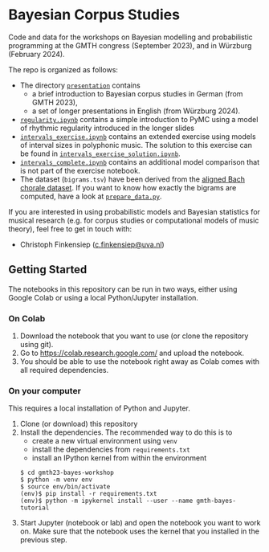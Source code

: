 # Bayesian Corpus Studies

Code and data for the workshops on Bayesian modelling and probabilistic programming
at the GMTH congress (September 2023),
and in Würzburg (February 2024).

The repo is organized as follows:
- The directory [`presentation`](presentation/) contains
  - a brief introduction to Bayesian corpus studies in German (from GMTH 2023),
  - a set of longer presentations in English (from Würzburg 2024).  
- [`regularity.ipynb`](regularity.ipynb) contains a simple introduction to PyMC
  using a model of rhythmic regularity introduced in the longer slides
- [`intervals_exercise.ipynb`](intervals_exercise.ipynb)
  contains an extended exercise using models of interval sizes in polyphonic music.
  The solution to this exercise can be found in [`intervals_exercise_solution.ipynb`](intervals_exercise_solution.ipynb).
- [`intervals_complete.ipynb`](intervals_complete.ipynb)
  contains an additional model comparison that is not part of the exercise notebook.
- The dataset (`bigrams.tsv`) have been derived from the
  [aligned Bach chorale dataset](https://github.com/johentsch/aligned_bach_chorales/).
  If you want to know how exactly the bigrams are computed,
  have a look at [`prepare_data.py`](prepare_data.py).

If you are interested in using probabilistic models and Bayesian statistics for musical research
(e.g. for corpus studies or computational models of music theory),
feel free to get in touch with:
- Christoph Finkensiep (c.finkensiep@uva.nl)

## Getting Started

The notebooks in this repository can be run in two ways,
either using Google Colab or using a local Python/Jupyter installation.

### On Colab

1. Download the notebook that you want to use (or clone the repository using git).
2. Go to https://colab.research.google.com/ and upload the notebook.
3. You should be able to use the notebook right away as Colab comes with all required dependencies.

### On your computer

This requires a local installation of Python and Jupyter.

1. Clone (or download) this repository
2. Install the dependencies. The recommended way to do this is to
   - create a new virtual environment using `venv`
   - install the dependencies from `requirements.txt`
   - install an IPython kernel from within the environment
   ```
   $ cd gmth23-bayes-workshop
   $ python -m venv env
   $ source env/bin/activate
   (env)$ pip install -r requirements.txt
   (env)$ python -m ipykernel install --user --name gmth-bayes-tutorial
   ```
3. Start Jupyter (notebook or lab) and open the notebook you want to work on.
   Make sure that the notebook uses the kernel that you installed in the previous step.
